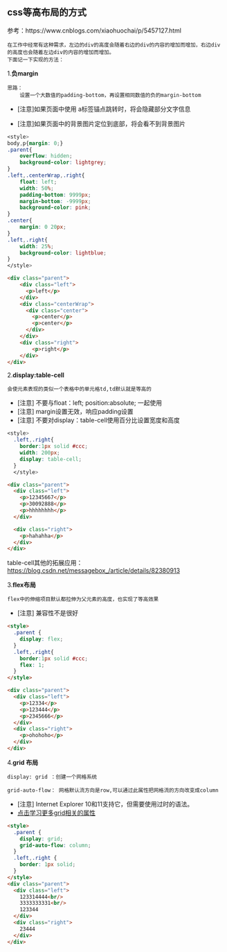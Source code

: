 <h2>css等高布局的方式</h2>
参考：https://www.cnblogs.com/xiaohuochai/p/5457127.html

```
在工作中经常有这种需求，左边的div的高度会随着右边的div的内容的增加而增加，右边div的高度也会随着左边div的内容的增加而增加。
下面记一下实现的方法：
```

1.**负margin**
```
思路：
    设置一个大数值的padding-bottom，再设置相同数值的负的margin-bottom
```
- [注意]如果页面中使用 a标签锚点跳转时，将会隐藏部分文字信息

- [注意]如果页面中的背景图片定位到底部，将会看不到背景图片
```css
<style>
body,p{margin: 0;}
.parent{
    overflow: hidden;
    background-color: lightgrey;
}
.left,.centerWrap,.right{
    float: left;
    width: 50%;
    padding-bottom: 9999px;
    margin-bottom: -9999px;
    background-color: pink;
}
.center{
    margin: 0 20px;
}
.left,.right{
    width: 25%;
    background-color: lightblue;
}
</style>
```
```html
<div class="parent">
    <div class="left">
      <p>left</p>
    </div>
    <div class="centerWrap">
      <div class="center">
        <p>center</p>
        <p>center</p>
      </div>
    </div>
    <div class="right">
        <p>right</p>
    </div>
</div>
```
2.**display:table-cell**
```
会使元素表现的类似一个表格中的单元格td,td默认就是等高的
```
- [注意] 不要与float：left; position:absolute; 一起使用 
- [注意] margin设置无效，响应padding设置
- [注意] 不要对display：table-cell使用百分比设置宽度和高度
```css
<style>
  .left,.right{
    border:1px solid #ccc;
    width: 200px;
    display: table-cell;
  }
  </style>
```
```html
<div class="parent">
  <div class="left">
    <p>12345667</p>
    <p>30092888</p>
    <p>hhhhhhhh</p>
  </div>

  <div class="right">
    <p>hahahha</p>
  </div>
</div>
```
table-cell其他的拓展应用：<br/>https://blog.csdn.net/messagebox_/article/details/82380913

3.**flex布局**
```
flex中的伸缩项目默认都拉伸为父元素的高度，也实现了等高效果
```
- [注意] 兼容性不是很好
```html
<style>
  .parent {
    display: flex;
  }
  .left,.right{
    border:1px solid #ccc;
    flex: 1;
  }
</style>
```
```html
<div class="parent">
  <div class="left">
    <p>12334</p>
    <p>123444</p>
    <p>2345666</p>
  </div>
  <div class="right">
    <p>ohohoho</p>
  </div>
</div>
```

4.**grid 布局**
```
display: grid ：创建一个网格系统

grid-auto-flow： 网格默认流方向是row,可以通过此属性把网格流的方向改变成column　　 

```
- [注意] Internet Explorer 10和11支持它，但需要使用过时的语法。
- [点击学习更多grid相关的属性](https://github.com/boa182/css-memo/tree/master/grid)
```html
<style>
  .parent {
    display: grid;
    grid-auto-flow: column;
  }
  .left,.right {
    border: 1px solid;
  }
</style>
<div class="parent">
  <div class="left">
    123314444<br/>
    3333333331<br/>
    123344
  </div>
  <div class="right">
    23444
  </div>
</div>
```